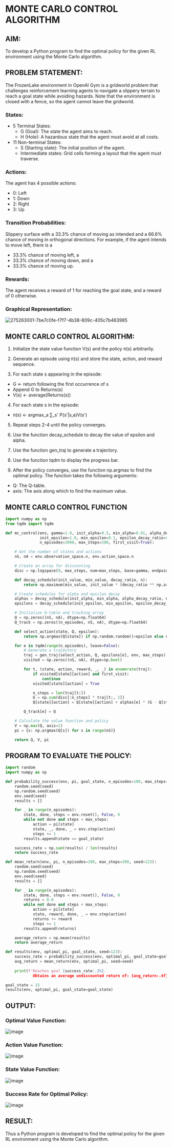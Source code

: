 # MONTE CARLO CONTROL ALGORITHM

## AIM:
To develop a Python program to find the optimal policy for the given RL environment using the Monte Carlo algorithm.

## PROBLEM STATEMENT:
The FrozenLake environment in OpenAI Gym is a gridworld problem that challenges reinforcement learning agents to navigate a slippery terrain to reach a goal state while avoiding hazards. Note that the environment is closed with a fence, so the agent cannot leave the gridworld.

### States:

* 5 Terminal States:
  * G (Goal): The state the agent aims to reach.
  * H (Hole): A hazardous state that the agent must avoid at all costs.
* 11 Non-terminal States:
  * S (Starting state): The initial position of the agent.
  * Intermediate states: Grid cells forming a layout that the agent must traverse.

### Actions:
The agent has 4 possible actions:

* 0: Left
* 1: Down
* 2: Right
* 3: Up

### Transition Probabilities:
Slippery surface with a 33.3% chance of moving as intended and a 66.6% chance of moving in orthogonal directions. For example, if the agent intends to move left, there is a

* 33.3% chance of moving left, a
* 33.3% chance of moving down, and a
* 33.3% chance of moving up.

### Rewards:
The agent receives a reward of 1 for reaching the goal state, and a reward of 0 otherwise.

### Graphical Representation:
![275263001-7be7c0fe-f7f7-4b38-809c-405c7b463985](https://github.com/Aashima02/monte-carlo-control/assets/93427086/a60f5e62-fc31-431d-85cc-a41ca168010c)


## MONTE CARLO CONTROL ALGORITHM:
1. Initialize the state value function V(s) and the policy π(s) arbitrarily.

2. Generate an episode using π(s) and store the state, action, and reward sequence.

3. For each state s appearing in the episode:
  * G ← return following the first occurrence of s
  * Append G to Returns(s)
  * V(s) ← average(Returns(s))

4. For each state s in the episode:
  * π(s) ← argmax_a ∑_s' P(s'|s,a)V(s')

5. Repeat steps 2-4 until the policy converges.

6. Use the function decay_schedule to decay the value of epsilon and alpha.

7. Use the function gen_traj to generate a trajectory.

8. Use the function tqdm to display the progress bar.

9. After the policy converges, use the function np.argmax to find the optimal policy. The function takes the following arguments:
  * Q: The Q-table.
  * axis: The axis along which to find the maximum value.

## MONTE CARLO CONTROL FUNCTION
```python
import numpy as np
from tqdm import tqdm

def mc_control(env, gamma=1.0, init_alpha=0.5, min_alpha=0.01, alpha_decay_ratio=0.5,
               init_epsilon=1.0, min_epsilon=0.1, epsilon_decay_ratio=0.9,
               n_episodes=3000, max_steps=200, first_visit=True):

    # Get the number of states and actions
    nS, nA = env.observation_space.n, env.action_space.n

    # Create an array for discounting
    disc = np.logspace(0, max_steps, num=max_steps, base=gamma, endpoint=False)

    def decay_schedule(init_value, min_value, decay_ratio, n):
        return np.maximum(min_value, init_value * (decay_ratio ** np.arange(n))

    # Create schedules for alpha and epsilon decay
    alphas = decay_schedule(init_alpha, min_alpha, alpha_decay_ratio, n_episodes)
    epsilons = decay_schedule(init_epsilon, min_epsilon, epsilon_decay_ratio, n_episodes)

    # Initialize Q-table and tracking array
    Q = np.zeros((nS, nA), dtype=np.float64)
    Q_track = np.zeros((n_episodes, nS, nA), dtype=np.float64)

    def select_action(state, Q, epsilon):
        return np.argmax(Q[state]) if np.random.random()>epsilon else np.random.randint(nA)

    for e in tqdm(range(n_episodes), leave=False):
        # Generate a trajectory
        traj = gen_traj(select_action, Q, epsilons[e], env, max_steps)
        visited = np.zeros((nS, nA), dtype=np.bool)

        for t, (state, action, reward, _, _) in enumerate(traj):
            if visited[state][action] and first_visit:
                continue
            visited[state][action] = True

            n_steps = len(traj[t:])
            G = np.sum(disc[:n_steps] * traj[t:, 2])
            Q[state][action] = Q[state][action] + alphas[e] * (G - Q[state][action])

        Q_track[e] = Q

    # Calculate the value function and policy
    V = np.max(Q, axis=1)
    pi = {s: np.argmax(Q[s]) for s in range(nS)}

    return Q, V, pi
```

## PROGRAM TO EVALUATE THE POLICY:
```python
import random
import numpy as np

def probability_success(env, pi, goal_state, n_episodes=100, max_steps=200, seed=123):
    random.seed(seed)
    np.random.seed(seed)
    env.seed(seed)
    results = []

    for _ in range(n_episodes):
        state, done, steps = env.reset(), False, 0
        while not done and steps < max_steps:
            action = pi[state]
            state, _, done, _ = env.step(action)
            steps += 1
        results.append(state == goal_state)

    success_rate = np.sum(results) / len(results)
    return success_rate

def mean_return(env, pi, n_episodes=100, max_steps=200, seed=123):
    random.seed(seed)
    np.random.seed(seed)
    env.seed(seed)
    results = []

    for _ in range(n_episodes):
        state, done, steps = env.reset(), False, 0
        returns = 0.0
        while not done and steps < max_steps:
            action = pi[state]
            state, reward, done, _ = env.step(action)
            returns += reward
            steps += 1
        results.append(returns)

    average_return = np.mean(results)
    return average_return

def results(env, optimal_pi, goal_state, seed=123):
    success_rate = probability_success(env, optimal_pi, goal_state=goal_state, seed=seed)
    avg_return = mean_return(env, optimal_pi, seed=seed)
    
    print(f'Reaches goal {success_rate:.2%}. 
  			Obtains an average undiscounted return of: {avg_return:.4f}.')

goal_state = 15
results(env, optimal_pi, goal_state=goal_state)
```

## OUTPUT:

### Optimal Value Function:
![image](https://github.com/swethamohanraj/convolutional-denoising-autoencoder/assets/94228215/8cea2712-7288-4049-85cd-6a10441eaa58)

### Action Value Function:
![image](https://github.com/swethamohanraj/convolutional-denoising-autoencoder/assets/94228215/5bdf6d23-9126-4eb8-a76e-18bc0069efaf)

### State Value Function:
![image](https://github.com/swethamohanraj/convolutional-denoising-autoencoder/assets/94228215/01999945-59bc-4594-a92c-a3c6278af6e6)

### Success Rate for Optimal Policy:
![image](https://github.com/swethamohanraj/convolutional-denoising-autoencoder/assets/94228215/b8c28056-9c53-49d4-ab8f-ad28dfd8d4d1)


## RESULT:

Thus a Python program is developed to find the optimal policy for the given RL environment using the Monte Carlo algorithm.
